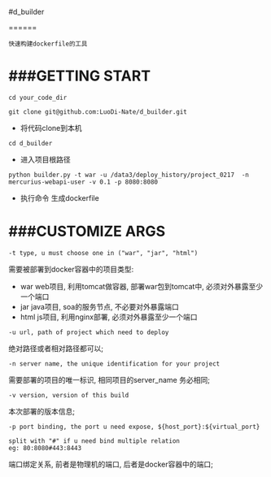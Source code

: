 #d_builder

======

```
快速构建dockerfile的工具
```

###GETTING START
===
```
cd your_code_dir

git clone git@github.com:LuoDi-Nate/d_builder.git
```
* 将代码clone到本机

```
cd d_builder
```
* 进入项目根路径

```
python builder.py -t war -u /data3/deploy_history/project_0217  -n mercurius-webapi-user -v 0.1 -p 8080:8080
```
* 执行命令 生成dockerfile


###CUSTOMIZE ARGS
===

```
-t type, u must choose one in ("war", "jar", "html")
```
需要被部署到docker容器中的项目类型:

* war	web项目, 利用tomcat做容器, 部署war包到tomcat中, 必须对外暴露至少一个端口
* jar	java项目, soa的服务节点, 不必要对外暴露端口
* html	js项目, 利用nginx部署, 必须对外暴露至少一个端口

```
-u url, path of project which need to deploy
```
绝对路径或者相对路径都可以;

```
-n server name, the unique identification for your project
```
需要部署的项目的唯一标识, 相同项目的server_name 务必相同;

```
-v version, version of this build
```
本次部署的版本信息;

```
-p port binding, the port u need expose, ${host_port}:${virtual_port}

split with "#" if u need bind multiple relation
eg: 80:8080#443:8443
```
端口绑定关系, 前者是物理机的端口, 后者是docker容器中的端口;








